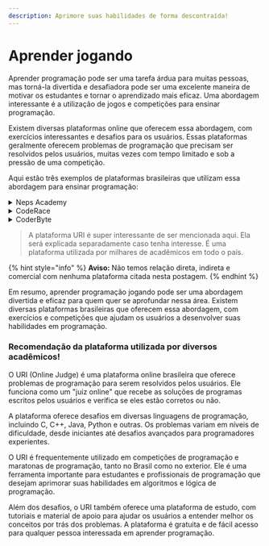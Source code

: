 ```yaml
---
description: Aprimore suas habilidades de forma descontraída!
---
```


# Aprender jogando

Aprender programação pode ser uma tarefa árdua para muitas pessoas, mas torná-la divertida e desafiadora pode ser uma excelente maneira de motivar os estudantes e tornar o aprendizado mais eficaz. Uma abordagem interessante é a utilização de jogos e competições para ensinar programação.

Existem diversas plataformas online que oferecem essa abordagem, com exercícios interessantes e desafios para os usuários. Essas plataformas geralmente oferecem problemas de programação que precisam ser resolvidos pelos usuários, muitas vezes com tempo limitado e sob a pressão de uma competição.

Aqui estão três exemplos de plataformas brasileiras que utilizam essa abordagem para ensinar programação:

<details>

<summary>Neps Academy</summary>

Essa plataforma é uma excelente opção para quem está começando a aprender programação. Ela oferece exercícios e desafios em linguagens como C, C++, Java e Python, com uma interface intuitiva e fácil de usar. Além disso, a plataforma oferece tutoriais e vídeos explicativos para ajudar os usuários a entender os conceitos por trás dos exercícios.

</details>

<details>

<summary>CodeRace</summary>

Essa plataforma é uma ótima opção para quem quer se desafiar em competições de programação. Ela oferece desafios em diversas linguagens, incluindo C++, Java, Python, Ruby e PHP. Além disso, a plataforma conta com um sistema de ranking que permite aos usuários competir entre si e ver quem é o melhor programador.

</details>

<details>

<summary>CoderByte</summary>

Essa plataforma é uma excelente opção para quem quer se preparar para entrevistas de emprego na área de programação. Ela oferece exercícios que simulam perguntas que podem ser feitas em entrevistas, ajudando os usuários a se prepararem melhor para essas situações. Além disso, a plataforma oferece tutoriais e vídeos explicativos para ajudar os usuários a entender os conceitos por trás dos exercícios.

</details>

> A plataforma URI é super interessante de ser mencionada aqui.  Ela será explicada separadamente caso tenha interesse. É uma plataforma utilizada por milhares de acadêmicos em todo o país.

{% hint style="info" %}
**Aviso:** Não temos relação direta, indireta e comercial com nenhuma plataforma citada nesta postagem.
{% endhint %}

Em resumo, aprender programação jogando pode ser uma abordagem divertida e eficaz para quem quer se aprofundar nessa área. Existem diversas plataformas brasileiras que oferecem essa abordagem, com exercícios e competições que ajudam os usuários a desenvolver suas habilidades em programação.

### Recomendação da plataforma utilizada por diversos acadêmicos!

O URI (Online Judge) é uma plataforma online brasileira que oferece problemas de programação para serem resolvidos pelos usuários. Ele funciona como um "juiz online" que recebe as soluções de programas escritos pelos usuários e verifica se eles estão corretos ou não.

A plataforma oferece desafios em diversas linguagens de programação, incluindo C, C++, Java, Python e outras. Os problemas variam em níveis de dificuldade, desde iniciantes até desafios avançados para programadores experientes.

O URI é frequentemente utilizado em competições de programação e maratonas de programação, tanto no Brasil como no exterior. Ele é uma ferramenta importante para estudantes e profissionais de programação que desejam aprimorar suas habilidades em algoritmos e lógica de programação.

Além dos desafios, o URI também oferece uma plataforma de estudo, com tutoriais e material de apoio para ajudar os usuários a entender melhor os conceitos por trás dos problemas. A plataforma é gratuita e de fácil acesso para qualquer pessoa interessada em aprender programação.
